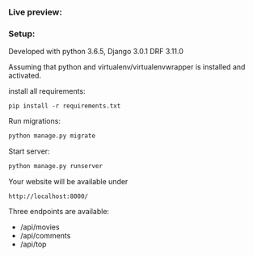 ### Live preview:

### Setup:

Developed with python 3.6.5, Django 3.0.1 DRF 3.11.0

Assuming that python and virtualenv/virtualenvwrapper is installed and activated.

install all requirements:

```
pip install -r requirements.txt
```

Run migrations:
```python
python manage.py migrate
```

Start server:
```python
python manage.py runserver
```

Your website will be available under

```
http://localhost:8000/
```

Three endpoints are available:

- /api/movies
- /api/comments
- /api/top
